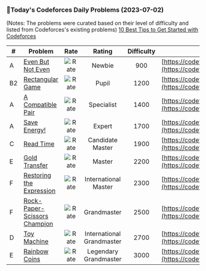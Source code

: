 ### 🌟Today's Codeforces Daily Problems (2023-07-02)
(Notes: The problems were curated based on their level of difficulty and listed from Codeforces's existing problems)
[10 Best Tips to Get Started with Codeforces](https://github.com/ika9810/Codeforces-Daily-Problems/blob/main/10%20Best%20Tips%20to%20Get%20Started%20with%20Codeforces.md)

| # | Problem | Rate| Rating | Difficulty | Contest |
|---| ----- | :--------: | :----------: | :----------: | ---------- |
|A|[Even But Not Even](https://codeforces.com/contest/1291/problem/A)|![Rate](https://img.shields.io/badge/Newbie-900-lightgrey)|Newbie|900|[https://codeforces.com/contest/1291](https://codeforces.com/contest/1291)|
|B2|[Rectangular Game](https://codeforces.com/contest/177/problem/B2)|![Rate](https://img.shields.io/badge/Pupil-1200-brightgreen)|Pupil|1200|[https://codeforces.com/contest/177](https://codeforces.com/contest/177)|
|A|[A Compatible Pair](https://codeforces.com/contest/934/problem/A)|![Rate](https://img.shields.io/badge/Specialist-1400-9cf)|Specialist|1400|[https://codeforces.com/contest/934](https://codeforces.com/contest/934)|
|A|[Save Energy!](https://codeforces.com/contest/936/problem/A)|![Rate](https://img.shields.io/badge/Expert-1700-blue)|Expert|1700|[https://codeforces.com/contest/936](https://codeforces.com/contest/936)|
|C|[Read Time](https://codeforces.com/contest/343/problem/C)|![Rate](https://img.shields.io/badge/Candidate%20Master-1900-blueviolet)|Candidate Master|1900|[https://codeforces.com/contest/343](https://codeforces.com/contest/343)|
|E|[Gold Transfer](https://codeforces.com/contest/1535/problem/E)|![Rate](https://img.shields.io/badge/Master-2200-orange)|Master|2200|[https://codeforces.com/contest/1535](https://codeforces.com/contest/1535)|
|F|[Restoring the Expression](https://codeforces.com/contest/898/problem/F)|![Rate](https://img.shields.io/badge/International%20Master-2300-orange)|International Master|2300|[https://codeforces.com/contest/898](https://codeforces.com/contest/898)|
|F|[Rock-Paper-Scissors Champion](https://codeforces.com/contest/1085/problem/F)|![Rate](https://img.shields.io/badge/Grandmaster-2500-red)|Grandmaster|2500|[https://codeforces.com/contest/1085](https://codeforces.com/contest/1085)|
|D|[Toy Machine](https://codeforces.com/contest/1817/problem/D)|![Rate](https://img.shields.io/badge/International%20Grandmaster-2700-red)|International Grandmaster|2700|[https://codeforces.com/contest/1817](https://codeforces.com/contest/1817)|
|E|[Rainbow Coins](https://codeforces.com/contest/1147/problem/E)|![Rate](https://img.shields.io/badge/Legendary%20Grandmaster-3000-red)|Legendary Grandmaster|3000|[https://codeforces.com/contest/1147](https://codeforces.com/contest/1147)|
